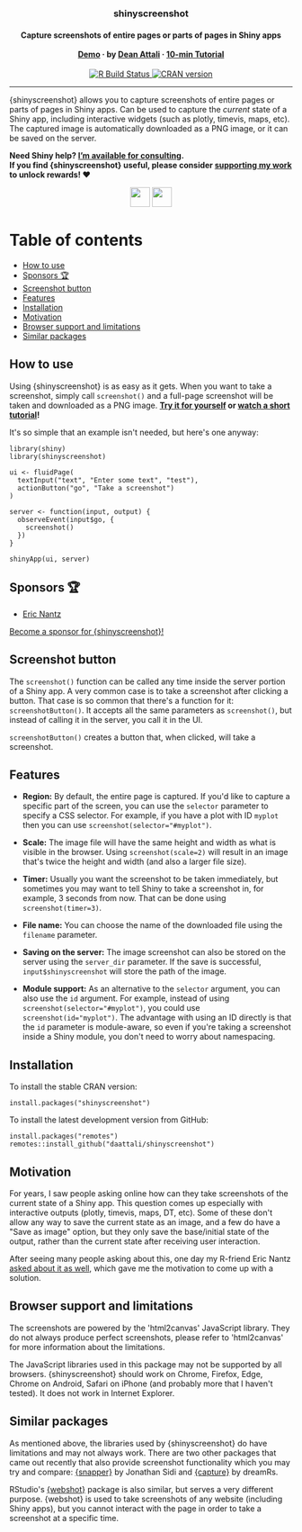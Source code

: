 <p align="center">
  <h3 align="center">shinyscreenshot</h3>

  <h4 align="center">
    Capture screenshots of entire pages or parts of pages in Shiny apps
    <br><br>
    <a href="https://daattali.com/shiny/shinyscreenshot-demo/">Demo</a>
    &middot;
    by <a href="https://deanattali.com">Dean Attali</a>
    &middot;
    <a href="https://www.youtube.com/watch?v=fsd81mnxtNs">10-min Tutorial</a>
  </h4>

  <p align="center">
    <a href="https://github.com/daattali/shinyscreenshot/actions">
      <img src="https://github.com/daattali/shinyscreenshot/workflows/R-CMD-check/badge.svg" alt="R Build Status" />
    </a>
    <a href="https://cran.r-project.org/package=shinyscreenshot">
      <img src="https://www.r-pkg.org/badges/version/shinyscreenshot" alt="CRAN version" />
    </a>
  </p>

</p>

---

{shinyscreenshot} allows you to capture screenshots of entire pages or parts of pages in Shiny apps. Can be used to capture the *current* state of a Shiny app, including interactive widgets (such as plotly, timevis, maps, etc). The captured image is automatically downloaded as a PNG image, or it can be saved on the server.

**Need Shiny help? [I’m available for
consulting](https://attalitech.com/).**<br/> **If you find {shinyscreenshot}
useful, please consider [supporting my
work](https://github.com/sponsors/daattali) to unlock rewards\! ❤**

<p align="center">

<a style="display: inline-block;" href="https://github.com/sponsors/daattali">
<img height="35" src="https://i.imgur.com/034B8vq.png" /> </a>

<a style="display: inline-block;" href="https://paypal.me/daattali">
<img height="35" src="https://camo.githubusercontent.com/0e9e5cac101f7093336b4589c380ab5dcfdcbab0/68747470733a2f2f63646e2e6a7364656c6976722e6e65742f67682f74776f6c66736f6e2f70617970616c2d6769746875622d627574746f6e40312e302e302f646973742f627574746f6e2e737667" />
</a>

</p>

# Table of contents

  - [How to use](#usage)
  - [Sponsors 🏆](#sponsors)
  - [Screenshot button](#screenshotbutton)
  - [Features](#features)
  - [Installation](#install)
  - [Motivation](#motivation)
  - [Browser support and limitations](#limitations)
  - [Similar packages](#similar)

<h2 id="usage">How to use</h2>

Using {shinyscreenshot} is as easy as it gets. When you want to take a screenshot, simply call `screenshot()` and a full-page screenshot will be taken and downloaded as a PNG image. **[Try it for yourself](https://daattali.com/shiny/shinyscreenshot-demo/) or [watch a short tutorial](https://www.youtube.com/watch?v=fsd81mnxtNs)!**

It's so simple that an example isn't needed, but here's one anyway:

    library(shiny)
    library(shinyscreenshot)

    ui <- fluidPage(
      textInput("text", "Enter some text", "test"),
      actionButton("go", "Take a screenshot")
    )

    server <- function(input, output) {
      observeEvent(input$go, {
        screenshot()
      })
    }
    
    shinyApp(ui, server)

<h2 id="sponsors">Sponsors 🏆</h2>

- [Eric Nantz](https://r-podcast.org/)

[Become a sponsor for
{shinyscreenshot}\!](https://github.com/sponsors/daattali/sponsorships?tier_id=39856)

<h2 id="screenshotbutton">Screenshot button</h2>

The `screenshot()` function can be called any time inside the server portion of a Shiny app. A very common case is to take a screenshot after clicking a button. That case is so common that there's a function for it: `screenshotButton()`. It accepts all the same parameters as `screenshot()`, but instead of calling it in the server, you call it in the UI. 

`screenshotButton()` creates a button that, when clicked, will take a screenshot.

<h2 id="features">Features</h2>

- **Region:** By default, the entire page is captured. If you'd like to capture a specific part of the screen, you can use the `selector` parameter to specify a CSS selector. For example, if you have a plot with ID `myplot` then you can use `screenshot(selector="#myplot")`.

- **Scale:** The image file will have the same height and width as what is visible in the browser. Using `screenshot(scale=2)` will result in an image that's twice the height and width (and also a larger file size).

- **Timer:** Usually you want the screenshot to be taken immediately, but sometimes you may want to tell Shiny to take a screenshot in, for example, 3 seconds from now. That can be done using `screenshot(timer=3)`.

- **File name:** You can choose the name of the downloaded file using the `filename` parameter.

- **Saving on the server:** The image screenshot can also be stored on the server using the `server_dir` parameter. If the save is successful, `input$shinyscreenshot` will store the path of the image.

- **Module support:** As an alternative to the `selector` argument, you can also use the `id` argument. For example, instead of using `screenshot(selector="#myplot")`, you could use `screenshot(id="myplot")`. The advantage with using an ID directly is that the `id` parameter is module-aware, so even if you're taking a screenshot inside a Shiny module, you don't need to worry about namespacing.

<h2 id="install">Installation</h2>

To install the stable CRAN version:

    install.packages("shinyscreenshot")

To install the latest development version from GitHub:

    install.packages("remotes")
    remotes::install_github("daattali/shinyscreenshot")

<h2 id="motivation">Motivation</h2>

For years, I saw people asking online how can they take screenshots of the current state of a Shiny app. This question comes up especially with interactive outputs (plotly, timevis, maps, DT, etc). Some of these don't allow any way to save the current state as an image, and a few do have a "Save as image" option, but they only save the base/initial state of the output, rather than the current state after receiving user interaction.

After seeing many people asking about this, one day my R-friend Eric Nantz [asked about it as well](https://community.rstudio.com/t/taking-screenshots-within-a-shiny-app/6892), which gave me the motivation to come up with a solution.

<h2 id="limitations">Browser support and limitations</h2>

The screenshots are powered by the 'html2canvas' JavaScript library. They do not always produce perfect screenshots, please refer to 'html2canvas' for more information about the limitations.

The JavaScript libraries used in this package may not be supported by all browsers. {shinyscreenshot} should work on Chrome, Firefox, Edge, Chrome on Android, Safari on iPhone (and probably more that I haven't tested). It does not work in Internet Explorer.

<h2 id="similar">Similar packages</h2>

As mentioned above, the libraries used by {shinyscreenshot} do have limitations and may not always work. There are two other packages that came out recently that also provide screenshot functionality which you may try and compare: [{snapper}](https://github.com/yonicd/snapper) by Jonathan Sidi and [{capture}](https://github.com/dreamRs/capture) by dreamRs.

RStudio's [{webshot}](https://github.com/wch/webshot) package is also similar, but serves a very different purpose. {webshot} is used to take screenshots of any website (including Shiny apps), but you cannot interact with the page in order to take a screenshot at a specific time.


